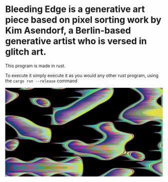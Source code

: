 # **Bleeding Edge** is a generative art piece based on pixel sorting work by Kim Asendorf, a Berlin-based generative artist who is versed in glitch art.

This program is made in rust.

To execute it simply execute it as you would any other rust program, using the ```cargo run --release``` command

![Pixel Sorting Example](output/output.png)
